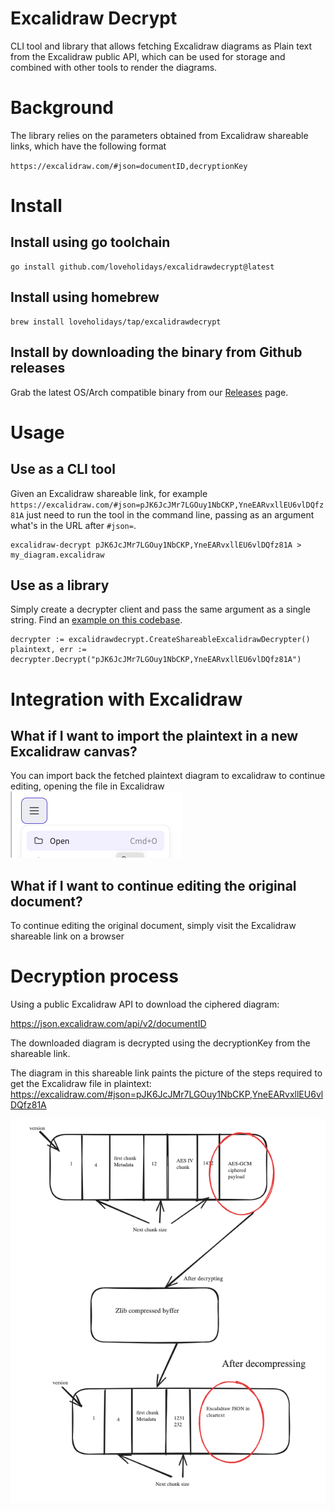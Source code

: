 # Excalidraw Decrypt

CLI tool and library that allows fetching Excalidraw diagrams as Plain text from the Excalidraw public API, which can be used for storage and combined with other tools to render the diagrams.

# Background
The library relies on the parameters obtained from Excalidraw shareable links, which have the following format

`https://excalidraw.com/#json=documentID,decryptionKey`

# Install

## Install using go toolchain

```
go install github.com/loveholidays/excalidrawdecrypt@latest
```

## Install using homebrew

```
brew install loveholidays/tap/excalidrawdecrypt
```
## Install by downloading the binary from Github releases
Grab the latest OS/Arch compatible binary from our [Releases](https://github.com/loveholidays/excalidraw-decrypt/releases) page.

# Usage

## Use as a CLI tool

Given an Excalidraw shareable link, for example `https://excalidraw.com/#json=pJK6JcJMr7LGOuy1NbCKP,YneEARvxllEU6vlDQfz81A` just need to run the tool in the command line, passing as an argument what's in the URL after `#json=`.

```
excalidraw-decrypt pJK6JcJMr7LGOuy1NbCKP,YneEARvxllEU6vlDQfz81A > my_diagram.excalidraw
```

## Use as a library

Simply create a decrypter client and pass the same argument as a single string. Find an [example on this codebase](https://github.com/loveholidays/excalidraw-decrypt/blob/main/pkg/excalidrawdecrypt/excalidraw-decrypt/excalidrawdecrypt.go#L35-L38).

```
decrypter := excalidrawdecrypt.CreateShareableExcalidrawDecrypter()
plaintext, err := decrypter.Decrypt("pJK6JcJMr7LGOuy1NbCKP,YneEARvxllEU6vlDQfz81A")
```

# Integration with Excalidraw

## What if I want to import the plaintext in a new Excalidraw canvas?

You can import back the fetched plaintext diagram to excalidraw to continue editing, opening the file in Excalidraw  ![Excalidraw Open](excalidraw_open.png "Excalidraw open file")

## What if I want to continue editing the original document?

To continue editing the original document, simply visit the Excalidraw shareable link on a browser

# Decryption process
Using a public Excalidraw API to download the ciphered diagram:

https://json.excalidraw.com/api/v2/documentID

The downloaded diagram is decrypted using the decryptionKey from the shareable link.

The diagram in this shareable link paints the picture of the steps required to get the Excalidraw file in plaintext:
https://excalidraw.com/#json=pJK6JcJMr7LGOuy1NbCKP,YneEARvxllEU6vlDQfz81A

![Decryption Process](decryption_process.png "Decryption Process")
